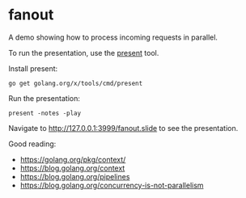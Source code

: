 fanout
======

A demo showing how to process incoming requests in parallel.

To run the presentation, use the [present](https://godoc.org/golang.org/x/tools/present) tool.

Install present:

    go get golang.org/x/tools/cmd/present

Run the presentation:

    present -notes -play

Navigate to http://127.0.0.1:3999/fanout.slide to see the presentation.

Good reading:

* https://golang.org/pkg/context/
* https://blog.golang.org/context
* https://blog.golang.org/pipelines
* https://blog.golang.org/concurrency-is-not-parallelism

